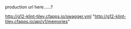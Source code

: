 production url here......?

http://g12-klint-tiley.cfapps.io/swagger.yml
"http://g12-klint-tiley.cfapps.io/api/v1/memories"